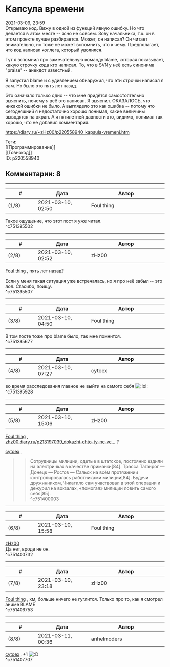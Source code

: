 Капсула времени
===============

  
2021-03-09, 23:59  
 Открываю код. Вижу в одной из функций явную ошибку. Но что делается в этом месте -- ясно не совсем. Зову начальника, т.к. он в этом проекте лучше разбирается. Может, он написал? Он читает внимательно, но тоже не может вспомнить, что к чему. Предполагает, что код написал коллега, который уволился.   
   
 Тут я вспомнил про замечательную команду blame, которая показывает, какую строчку кода кто написал. То, что в SVN у неё есть синонима "praise" -- анекдот известный.   
   
 Я запустил blame и с удивлением обнаружил, что эти строчки написал я сам. Но было это пять лет назад.   
   
 Это означало только одно -- что мне придётся самостоятельно выяснить, почему я всё это написал. Я выяснил. ОКАЗАЛОСЬ, что никакой ошибки не было. А выглядело это как ошибка -- потому что сегодняшний я недостаточно хорошо понимал, какие величины выводятся на экран. А я пятилетней давности это, видимо, понимал так хорошо, что не добавил комментария.   
  
<https://diary.ru/~zHz00/p220558940_kapsula-vremeni.htm>  
  
Теги:  
[[Программирование]]  
[[Говнокод]]  
ID: p220558940  


Комментарии: 8
--------------

  


---



|         #         |              Дата              |                     Автор                     |           ID           |
| --- | --- | --- | --- |
| (1/8) | 2021-03-10, 02:50 | Foul thing | c751395502 |

  
 Такое ощущение, что этот пост я уже читал.   
 ^c751395502

---



|         #         |              Дата              |                     Автор                     |           ID           |
| --- | --- | --- | --- |
| (2/8) | 2021-03-10, 02:52 | zHz00 | c751395507 |

  
  [Foul thing](http://foulthing.diary.ru "Temporary Internet Flies")  , пять лет назад?   
   
 Если у меня такая ситуация уже встречалась, но я про неё забыл -- это лол. Спасибо, поищу.   
 ^c751395507

---



|         #         |              Дата              |                     Автор                     |           ID           |
| --- | --- | --- | --- |
| (3/8) | 2021-03-10, 04:50 | Foul thing | c751395677 |

  
 В том посте тоже про blame было, так мне помнится.   
 ^c751395677

---



|         #         |              Дата              |                     Автор                     |           ID           |
| --- | --- | --- | --- |
| (4/8) | 2021-03-10, 07:27 | cytoex | c751395928 |

  
 во время расследования главное не выйти на самого себя ![:lol:](http://static.diary.ru/picture/1135.gif)   
 ^c751395928

---



|         #         |              Дата              |                     Автор                     |           ID           |
| --- | --- | --- | --- |
| (5/8) | 2021-03-10, 15:06 | zHz00 | c751400003 |

  
  [Foul thing](http://foulthing.diary.ru "Temporary Internet Flies")  ,   
  [zhz00.diary.ru/p213197039\_dokazhi-chto-ty-ne-ve...](Докажи,%20что%20ты%20не%20верблюд)  ?   
   
  [cytoex](http://citoex.diary.ru "Только это красиво и только в этом есть смысл")  ,   
   
 >>Сотрудницы милиции, одетые в штатское, постоянно ездили на электричках в качестве приманки[84]. Трасса Таганрог — Донецк — Ростов — Сальск на всём протяжении контролировалась работниками милиции[84]. Будучи дружинником, Чикатило сам участвовал в этой операции и дежурил на вокзалах, «помогая» милиции ловить самого себя[85].   
 ^c751400003

---



|         #         |              Дата              |                     Автор                     |           ID           |
| --- | --- | --- | --- |
| (6/8) | 2021-03-10, 15:58 | Foul thing | c751400732 |

  
  [zHz00](https://zHz00.diary.ru "Untitled")    
 Да нет, вроде не он.   
 ^c751400732

---



|         #         |              Дата              |                     Автор                     |           ID           |
| --- | --- | --- | --- |
| (7/8) | 2021-03-10, 23:18 | zHz00 | c751406753 |

  
  [Foul thing](http://foulthing.diary.ru "Temporary Internet Flies")  , хм, больше ничего не гуглится. Только про то, как я смотрел аниме BLAME   
 ^c751406753

---



|         #         |              Дата              |                     Автор                     |           ID           |
| --- | --- | --- | --- |
| (8/8) | 2021-03-11, 00:36 | anhelmoders | c751407707 |

  
  [cytoex](http://citoex.diary.ru "Только это красиво и только в этом есть смысл")  , +1 ![:D](http://static.diary.ru/picture/1131.gif)   
 ^c751407707